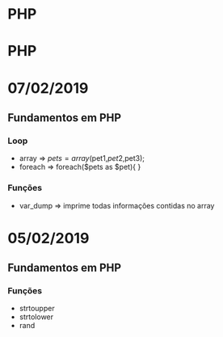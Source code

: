 # PHP

# PHP

# 07/02/2019
## Fundamentos em PHP
### Loop
- array =>  $pets = array($pet1,$pet2,$pet3);
- foreach => foreach($pets as $pet){ }
### Funções
- var_dump => imprime todas informações contidas no array


# 05/02/2019
## Fundamentos em PHP
### Funções
- strtoupper
- strtolower
- rand
